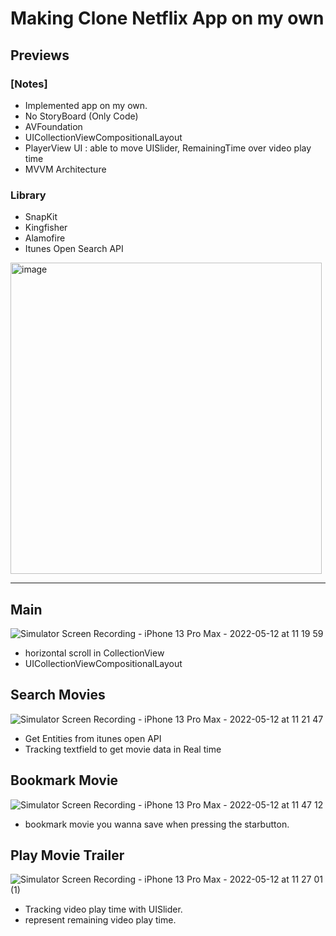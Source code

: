 # Making Clone Netflix App on my own

## Previews

### [Notes]
+ Implemented app on my own.
+ No StoryBoard (Only Code)
+ AVFoundation
+ UICollectionViewCompositionalLayout
+ PlayerView UI : able to move UISlider, RemainingTime over video play time
+ MVVM Architecture 

### Library
+ SnapKit
+ Kingfisher
+ Alamofire
+ Itunes Open Search API
<img width="498" alt="image" src="https://user-images.githubusercontent.com/97531269/169941904-aa43882d-56de-41ed-a230-8650f564495a.png">

---

## Main
![Simulator Screen Recording - iPhone 13 Pro Max - 2022-05-12 at 11 19 59](https://user-images.githubusercontent.com/97531269/167979129-56d32680-7a45-4f43-9b39-61f882e61426.gif) 
+ horizontal scroll in CollectionView
+ UICollectionViewCompositionalLayout

## Search Movies
![Simulator Screen Recording - iPhone 13 Pro Max - 2022-05-12 at 11 21 47](https://user-images.githubusercontent.com/97531269/167979394-e37f7fe2-7c7d-403d-8105-b4b153a9528f.gif) 
+ Get Entities from itunes open API
+ Tracking textfield to get movie data in Real time

## Bookmark Movie
![Simulator Screen Recording - iPhone 13 Pro Max - 2022-05-12 at 11 47 12](https://user-images.githubusercontent.com/97531269/167981992-167ddc0e-4e39-44a3-9a4d-55bbb3e1b3f5.gif)
+ bookmark movie you wanna save when pressing the starbutton.

## Play Movie Trailer
![Simulator Screen Recording - iPhone 13 Pro Max - 2022-05-12 at 11 27 01 (1)](https://user-images.githubusercontent.com/97531269/167979922-36ffd7a9-aa3d-414c-b254-f5c5ec419fc0.gif)
+ Tracking video play time with UISlider.
+ represent remaining video play time.
